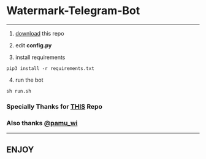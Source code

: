 # Watermark-Telegram-Bot

---

1. [download](https://github.com/rking32/watermark-telegram-bot/archive/master.zip) this repo

2. edit **config.py**

3. install requirements

```
pip3 install -r requirements.txt
```

4. run the bot

```
sh run.sh
```

### Specially Thanks for [THIS](https://github.com/ijustbsd/watermark-telegram-bot) Repo

### Also thanks [@pamu_wi](https://t.me/pamu_wi)

---

## ENJOY
